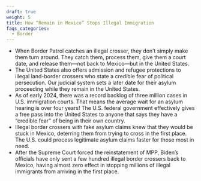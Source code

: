 ```yaml
---
draft: true
weight: 5
title: How “Remain in Mexico” Stops Illegal Immigration
faqs_categories:
  - Border
---
```

* When Border Patrol catches an illegal crosser, they don’t simply make them turn around. They catch them, process them, give them a court date, and release them—not back to Mexico—but in the United States.
* The United States also offers admission and refugee protections to illegal land-border crossers who state a credible fear of political persecution. Our judicial system sets a later date for their asylum proceeding while they remain in the United States.
* As of early 2024, there was a record backlog of three million cases in U.S. immigration courts. That means the average wait for an asylum hearing is over four years! The U.S. federal government effectively gives a free pass into the United States to anyone that says they have a “credible fear” of being in their own country.
* Illegal border crossers with fake asylum claims knew that they would be stuck in Mexico, deterring them from trying to cross in the first place. The U.S. could process legitimate asylum claims faster for those most in need.
* After the Supreme Court forced the reinstatement of MPP, Biden’s officials have only sent a few hundred illegal border crossers back to Mexico, having almost zero effect in stopping millions of illegal immigrants from arriving in the first place.
